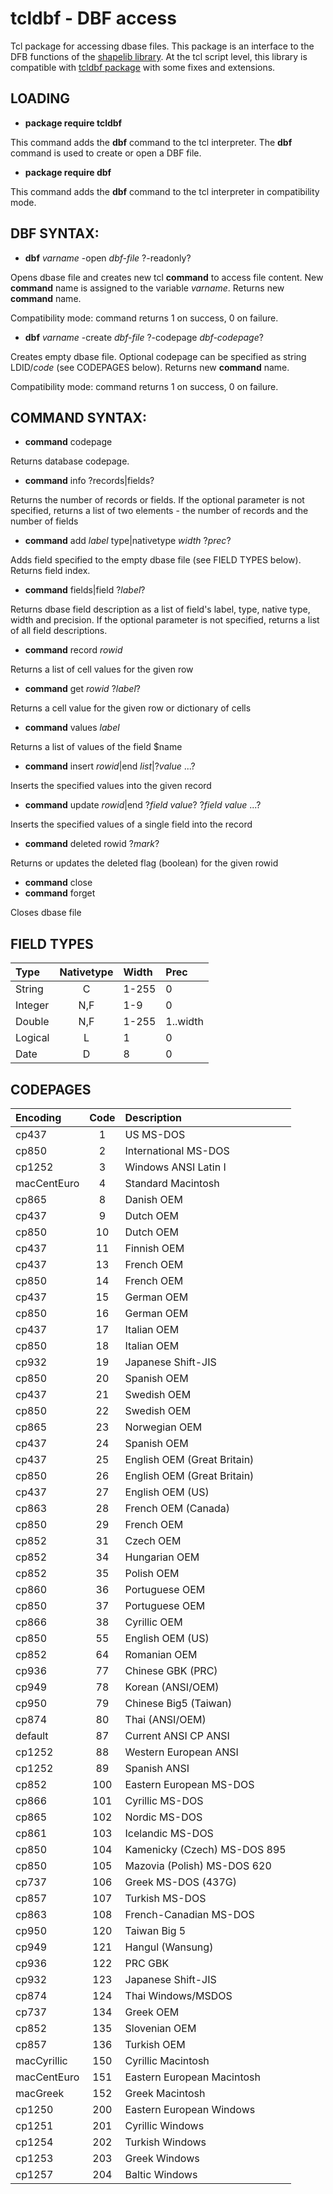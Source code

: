 # tcldbf - DBF access

Tcl package for accessing dbase files.
This package is an interface to the DFB functions of the [shapelib library](http://shapelib.maptools.org).
At the tcl script level, this library is compatible with [tcldbf package](https://geology.usgs.gov/tools/metadata/tcldbf/) with some fixes and extensions.

## LOADING

+ **package require tcldbf**

This command adds the **dbf** command to the tcl interpreter.
The **dbf** command is used to create or open a DBF file.

+ **package require dbf**

This command adds the **dbf** command to the tcl interpreter in compatibility mode.

## DBF SYNTAX:

+ **dbf** *varname* -open *dbf-file* ?-readonly?

Opens dbase file and creates new tcl **command** to access file content.
New **command** name is assigned to the variable *varname*.
Returns new **command** name.

Compatibility mode: command returns 1 on success, 0 on failure.

+ **dbf** *varname* -create *dbf-file* ?-codepage *dbf-codepage*?

Creates empty dbase file.
Optional codepage can be specified as string LDID/*code* (see CODEPAGES below). 
Returns new **command** name.

Compatibility mode: command returns 1 on success, 0 on failure.

## COMMAND SYNTAX:

+ **command** codepage

Returns database codepage.

+ **command** info ?records|fields?

Returns the number of records or fields.
If the optional parameter is not specified, returns a list of two elements - the number of records and the number of fields

+ **command** add *label* type|nativetype *width* ?*prec*?

Adds field specified to the empty dbase file (see FIELD TYPES below).
Returns field index.

+ **command** fields|field ?*label*?

Returns dbase field description as a list of field's label, type, native type, width and precision.
If the optional parameter is not specified, returns a list of all field descriptions.

+ **command** record *rowid*

Returns a list of cell values for the given row

+ **command** get *rowid* ?*label*?

Returns a cell value for the given row or dictionary of cells

+ **command** values *label*

Returns a list of values of the field $name

+ **command** insert *rowid*|end *list*|?*value* ...?

Inserts the specified values into the given record

+ **command** update *rowid*|end ?*field* *value*? ?*field* *value* ...?

Inserts the specified values of a single field into the record

+ **command** deleted rowid ?*mark*?

Returns or updates the deleted flag (boolean) for the given rowid

+ **command** close
+ **command** forget

Closes dbase file

## FIELD TYPES

| Type     | Nativetype  | Width | Prec     |
|:---------|:-----------:|:------|:---------|
| String   |     C       | 1-255 | 0        |
| Integer  |     N,F     | 1-9   | 0        |
| Double   |     N,F     | 1-255 | 1..width |
| Logical  |     L       | 1     | 0        |
| Date     |     D       | 8     | 0        |

## CODEPAGES

| Encoding      | Code  | Description                   |
|:--------------|:-----:|:------------------------------|	
| cp437		| 1	| US MS-DOS			|
| cp850		| 2	| International MS-DOS		|
| cp1252	| 3	| Windows ANSI Latin I		|
| macCentEuro	| 4	| Standard Macintosh		|
| cp865		| 8	| Danish OEM			|
| cp437		| 9	| Dutch OEM			|
| cp850		| 10	| Dutch OEM			|
| cp437		| 11	| Finnish OEM			|
| cp437		| 13	| French OEM			|
| cp850		| 14	| French OEM			|
| cp437		| 15	| German OEM			|
| cp850		| 16	| German OEM			|
| cp437		| 17	| Italian OEM			|
| cp850		| 18	| Italian OEM			|
| cp932		| 19	| Japanese Shift-JIS		|
| cp850		| 20	| Spanish OEM			|
| cp437		| 21	| Swedish OEM			|
| cp850		| 22	| Swedish OEM			|
| cp865		| 23	| Norwegian OEM			|
| cp437		| 24	| Spanish OEM			|
| cp437		| 25	| English OEM (Great Britain)	|
| cp850		| 26	| English OEM (Great Britain)	|
| cp437		| 27	| English OEM (US)		|
| cp863		| 28	| French OEM (Canada)		|
| cp850		| 29	| French OEM			|
| cp852		| 31	| Czech OEM			|
| cp852		| 34	| Hungarian OEM			|
| cp852		| 35	| Polish OEM			|
| cp860		| 36	| Portuguese OEM		|
| cp850		| 37	| Portuguese OEM		|
| cp866		| 38	| Cyrillic OEM			|
| cp850		| 55	| English OEM (US)		|
| cp852		| 64	| Romanian OEM			|
| cp936		| 77	| Chinese GBK (PRC)		|
| cp949		| 78	| Korean (ANSI/OEM)		|
| cp950		| 79	| Chinese Big5 (Taiwan)		|
| cp874		| 80	| Thai (ANSI/OEM)		|
| default	| 87	| Current ANSI CP ANSI		|
| cp1252	| 88	| Western European ANSI		|
| cp1252	| 89	| Spanish ANSI			|
| cp852		| 100	| Eastern European MS-DOS	|
| cp866		| 101	| Cyrillic MS-DOS		|
| cp865		| 102	| Nordic MS-DOS			|
| cp861		| 103	| Icelandic MS-DOS		|
| cp850		| 104	| Kamenicky (Czech) MS-DOS 895	|
| cp850		| 105	| Mazovia (Polish) MS-DOS 620	|
| cp737		| 106	| Greek MS-DOS (437G)		|
| cp857		| 107	| Turkish MS-DOS		|
| cp863		| 108	| French-Canadian MS-DOS	|
| cp950		| 120	| Taiwan Big 5			|
| cp949		| 121	| Hangul (Wansung)		|
| cp936		| 122	| PRC GBK			|
| cp932		| 123	| Japanese Shift-JIS		|
| cp874		| 124	| Thai Windows/MSDOS		|
| cp737		| 134	| Greek OEM			|
| cp852		| 135	| Slovenian OEM			|
| cp857		| 136	| Turkish OEM			|
| macCyrillic	| 150	| Cyrillic Macintosh		|
| macCentEuro	| 151	| Eastern European Macintosh	|
| macGreek	| 152	| Greek Macintosh		|
| cp1250	| 200	| Eastern European Windows	|
| cp1251	| 201	| Cyrillic Windows		|
| cp1254	| 202	| Turkish Windows		|
| cp1253	| 203	| Greek Windows			|
| cp1257	| 204	| Baltic Windows		|
